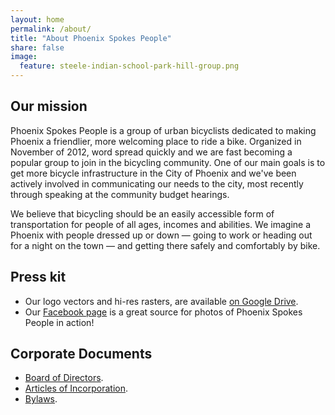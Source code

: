 ```yaml
---
layout: home
permalink: /about/
title: "About Phoenix Spokes People"
share: false
image:
  feature: steele-indian-school-park-hill-group.png
---
```


## Our mission

Phoenix Spokes People is a group of urban bicyclists dedicated to making Phoenix a friendlier, more welcoming place to ride a bike.  Organized in November of 2012, word spread quickly and we are fast becoming a popular group to join in the bicycling community. One of our main goals is to get more bicycle infrastructure in the City of Phoenix and we've been actively involved in communicating our needs to the city, most recently through speaking at the community budget hearings.

We believe that bicycling should be an easily accessible form of transportation for people of all ages, incomes and abilities. We imagine a Phoenix with people dressed up or down &mdash; going to work or heading out for a night on the town &mdash; and getting there safely and comfortably by bike.

## Press kit

- Our logo vectors and hi-res rasters, are available [on Google Drive](https://drive.google.com/drive/u/0/folders/0B3NP8mq2C44sVEc0WURaQU1UTDQ).
- Our [Facebook page](https://www.facebook.com/PhoenixSpokesPeople/photos) is a great source for photos of Phoenix Spokes People in action!


## Corporate Documents

- [Board of Directors](/board).
- [Articles of Incorporation](https://docs.google.com/document/d/1f5lctXPaGWGS4yP_5cq3_0TsAni81vIGUwy0TrTsyeo/edit?usp=sharing).
- [Bylaws](https://docs.google.com/document/d/1TJQ2fjzjlBBzKIj8BE2IIzGH-J550SYQ3N0ZYGbSyfQ/edit?usp=sharing).
